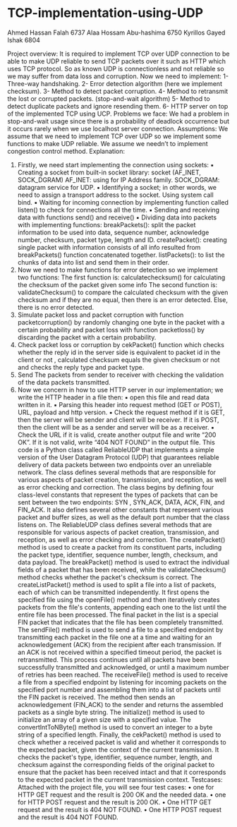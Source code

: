 # TCP-implementation-using-UDP

Ahmed Hassan Falah 6737
Alaa Hossam Abu-hashima 6750
Kyrillos Gayed Ishak 6804


Project overview:
It is required to implement TCP over UDP connection to be able to make UDP reliable to send TCP packets over it such as HTTP which uses TCP protocol. So as known UDP is connectionless and not reliable so we may suffer from data loss and corruption. Now we need to implement:
1- Three-way handshaking.
2- Error detection algorithm (here we implement checksum).
3- Method to detect packet corruption.
4- Method to retransmit the lost or corrupted packets. (stop-and-wait algorithm)
5- Method to detect duplicate packets and ignore resending them.
6- HTTP server on top of the implemented TCP using UCP.
Problems we face:
We had a problem in stop-and-wait usage since there is a probability of deadlock occurrence but it occurs rarely when we use localhost server connection.
Assumptions:
We assume that we need to implement TCP over UDP so we implement some functions to make UDP reliable.
We assume we needn’t to implement congestion control method.
Explanation:
1) Firstly, we need start implementing the connection using sockets:
▪ Creating a socket from built-in socket library: socket (AF_INET, SOCK_DGRAM)
AF_INET: using for IP Address family.
SOCK_DGRAM: datagram service for UDP.
▪ Identifying a socket; in other words, we need to assign a transport address to the socket. Using system call bind.
▪ Waiting for incoming connection by implementing function called listen() to check for connections all the time.
▪ Sending and receiving data with functions send() and receive()
▪ Dividing data into packets with implementing functions:
breakPackets(): split the packet information to be used into data, sequence number, acknowledge number, checksum, packet type, length and ID.
createPacket(): creating single packet with information consists of all info resulted from breakPackets() function concatenated together.
listPackets(): to list the chunks of data into list and send them in their order.
2) Now we need to make functions for error detection so we implement two functions:
The first function is: calculatechecksum() for calculating the checksum of the packet given some info
The second function is: validateChecksum() to compare the calculated checksum with the given checksum and if they are no equal, then there is an error detected. Else, there is no error detected.
3) Simulate packet loss and packet corruption with function packetcorruption() by randomly changing one byte in the packet with a certain probability and packet loss with function packetloss() by discarding the packet with a certain probability.
4) Check packet loss or corruption by cekPacket() function which checks whether the reply id in the server side is equivalent to packet id in the client or not , calculated checksum equals the given checksum or not and checks the reply type and packet type.
5) Send The packets from sender to receiver with checking the validation of the data packets transmitted.
6) Now we concern in how to use HTTP server in our implementation; we write the HTTP header in a file then:
▪ open this file and read data written in it.
▪ Parsing this header into request method (GET or POST), URL, payload and http version.
▪ Check the request method if it is GET, then the server will be sender and client will be receiver. If it is POST, then the client will be as a sender and server will be as a receiver.
▪ Check the URL if it is valid, create another output file and write “200 OK”.
If it is not valid, write “404 NOT FOUND” in the output file.
This code is a Python class called ReliableUDP that implements a simple version of the User Datagram Protocol (UDP) that guarantees reliable delivery of data packets between two endpoints over an unreliable network. The class defines several methods that are responsible for various aspects of packet creation, transmission, and reception, as well as error checking and correction.
The class begins by defining four class-level constants that represent the types of packets that can be sent between the two endpoints: SYN , SYN_ACK, DATA, ACK, FIN, and FIN_ACK. It also defines several other constants that represent various packet and buffer sizes, as well as the default port number that the class listens on.
The ReliableUDP class defines several methods that are responsible for various aspects of packet creation, transmission, and reception, as well as error checking and correction. The createPacket() method is used to create a packet from its constituent parts, including the packet type, identifier, sequence number, length, checksum, and data payload. The breakPacket() method is used to extract the individual fields of a packet that has been received, while the validateChecksum() method checks whether the packet's checksum is correct.
The createListPacket() method is used to split a file into a list of packets, each of which can be transmitted independently. It first opens the specified file using the openFile() method and then iteratively creates packets from the file's contents, appending each one to the list until the entire file has been processed. The final packet in the list is a special FIN packet that indicates that the file has been completely transmitted.
The sendFile() method is used to send a file to a specified endpoint by transmitting each packet in the file one at a time and waiting for an acknowledgement (ACK) from the recipient after each transmission. If an ACK is not received within a specified timeout period, the packet is retransmitted. This process continues until all packets have been successfully transmitted and acknowledged, or until a maximum number of retries has been reached.
The receiveFile() method is used to receive a file from a specified endpoint by listening for incoming packets on the specified port number and assembling them into a list of packets until the FIN packet is received. The method then sends an acknowledgement (FIN_ACK) to the sender and returns the assembled packets as a single byte string.
The initialize() method is used to initialize an array of a given size with a specified value. The convertIntToNByte() method is used to convert an integer to a byte string of a specified length.
Finally, the cekPacket() method is used to check whether a received packet is valid and whether it corresponds to the expected packet, given the context of the current transmission. It checks the packet's type, identifier, sequence number, length, and checksum against the corresponding fields of the original packet to ensure that the packet has been received intact and that it corresponds to the expected packet in the current transmission context.
Testcases:
Attached with the project file, you will see four test cases:
• one for HTTP GET request and the result is 200 OK and the needed data.
• one for HTTP POST request and the result is 200 OK.
• One HTTP GET request and the result is 404 NOT FOUND.
• One HTTP POST request and the result is 404 NOT FOUND.
